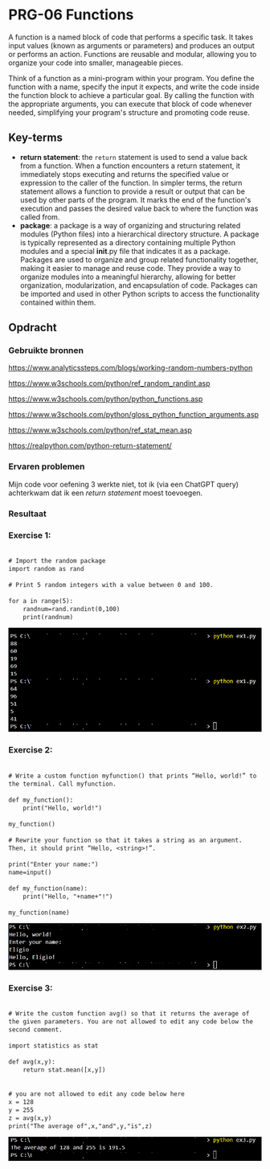 # PRG-06 Functions
A function is a named block of code that performs a specific task. It takes input values (known as arguments or parameters) and produces an output or performs an action. Functions are reusable and modular, allowing you to organize your code into smaller, manageable pieces.

Think of a function as a mini-program within your program. You define the function with a name, specify the input it expects, and write the code inside the function block to achieve a particular goal. By calling the function with the appropriate arguments, you can execute that block of code whenever needed, simplifying your program's structure and promoting code reuse.

## Key-terms

- **return statement**: the `return` statement is used to send a value back from a function. When a function encounters a return statement, it immediately stops executing and returns the specified value or expression to the caller of the function. In simpler terms, the return statement allows a function to provide a result or output that can be used by other parts of the program. It marks the end of the function's execution and passes the desired value back to where the function was called from.
- **package**: a package is a way of organizing and structuring related modules (Python files) into a hierarchical directory structure. A package is typically represented as a directory containing multiple Python modules and a special __init__.py file that indicates it as a package. Packages are used to organize and group related functionality together, making it easier to manage and reuse code. They provide a way to organize modules into a meaningful hierarchy, allowing for better organization, modularization, and encapsulation of code. Packages can be imported and used in other Python scripts to access the functionality contained within them.

## Opdracht
### Gebruikte bronnen

https://www.analyticssteps.com/blogs/working-random-numbers-python

https://www.w3schools.com/python/ref_random_randint.asp

https://www.w3schools.com/python/python_functions.asp

https://www.w3schools.com/python/gloss_python_function_arguments.asp

https://www.w3schools.com/python/ref_stat_mean.asp

https://realpython.com/python-return-statement/

### Ervaren problemen

Mijn code voor oefening 3 werkte niet, tot ik (via een ChatGPT query) achterkwam dat ik een _return statement_ moest toevoegen.

### Resultaat
### Exercise 1:

```

# Import the random package
import random as rand

# Print 5 random integers with a value between 0 and 100.

for a in range(5):
    randnum=rand.randint(0,100)
    print(randnum)

```

![prg06ex1](https://github.com/techgrounds/techgrounds-EligioPessoa/blob/main/00_includes/prg06ex1.png)


### Exercise 2:

```

# Write a custom function myfunction() that prints “Hello, world!” to the terminal. Call myfunction.

def my_function():
    print("Hello, world!")

my_function()

# Rewrite your function so that it takes a string as an argument. Then, it should print “Hello, <string>!”.

print("Enter your name:")
name=input()

def my_function(name):
    print("Hello, "+name+"!")

my_function(name)

```

![prg06ex2](https://github.com/techgrounds/techgrounds-EligioPessoa/blob/main/00_includes/prg06ex2.png)

### Exercise 3:

```

# Write the custom function avg() so that it returns the average of the given parameters. You are not allowed to edit any code below the second comment.

import statistics as stat

def avg(x,y):
	return stat.mean([x,y])


# you are not allowed to edit any code below here
x = 128
y = 255
z = avg(x,y)
print("The average of",x,"and",y,"is",z)

```

![prg06ex3](https://github.com/techgrounds/techgrounds-EligioPessoa/blob/main/00_includes/prg06ex3.png)
